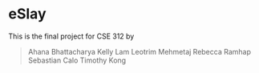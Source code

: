 # eSlay
This is the final project for CSE 312 by 
> Ahana Bhattacharya
> Kelly Lam
> Leotrim Mehmetaj
> Rebecca Ramhap
> Sebastian Calo
> Timothy Kong 
